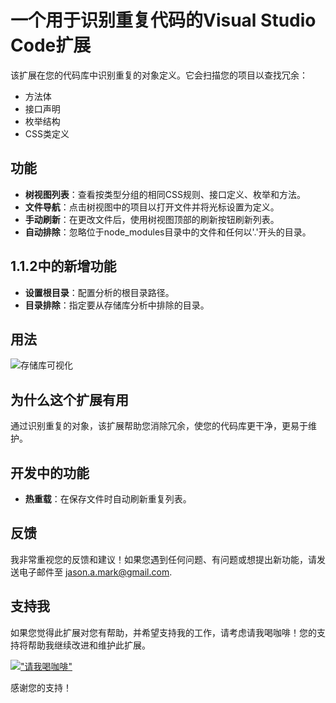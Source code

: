 # 一个用于识别重复代码的Visual Studio Code扩展

该扩展在您的代码库中识别重复的对象定义。它会扫描您的项目以查找冗余：

- 方法体
- 接口声明
- 枚举结构
- CSS类定义

## 功能

- **树视图列表**：查看按类型分组的相同CSS规则、接口定义、枚举和方法。
- **文件导航**：点击树视图中的项目以打开文件并将光标设置为定义。
- **手动刷新**：在更改文件后，使用树视图顶部的刷新按钮刷新列表。
- **自动排除**：忽略位于node_modules目录中的文件和任何以'.'开头的目录。

## 1.1.2中的新增功能

- **设置根目录**：配置分析的根目录路径。
- **目录排除**：指定要从存储库分析中排除的目录。

## 用法

![存储库可视化](https://github.com/jasonamark/jasonamark/raw/main/identify-duplicates.gif)

## 为什么这个扩展有用

通过识别重复的对象，该扩展帮助您消除冗余，使您的代码库更干净，更易于维护。

## 开发中的功能

- **热重载**：在保存文件时自动刷新重复列表。

## 反馈

我非常重视您的反馈和建议！如果您遇到任何问题、有问题或想提出新功能，请发送电子邮件至 [jason.a.mark@gmail.com](jason.a.mark@gmail.com).

## 支持我
如果您觉得此扩展对您有帮助，并希望支持我的工作，请考虑请我喝咖啡！您的支持将帮助我继续改进和维护此扩展。

[!["请我喝咖啡"](https://www.buymeacoffee.com/assets/img/custom_images/orange_img.png)](https://buymeacoffee.com/jasonamark8)

感谢您的支持！
